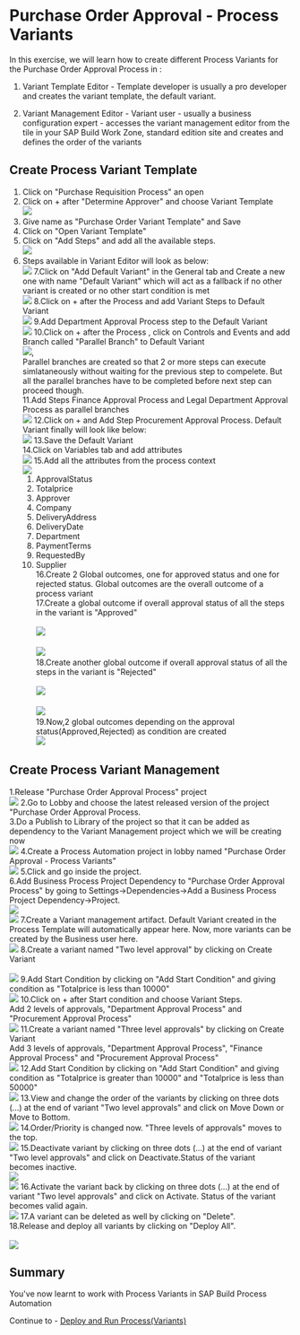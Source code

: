 # Purchase Order Approval - Process Variants

In this exercise, we will learn how to create different Process Variants for the Purchase Order Approval Process in :<br>

1. Variant Template Editor - Template developer is usually a pro developer and creates the variant template, the default variant.<br>

2. Variant Management Editor - Variant user - usually a business configuration expert - accesses the variant management editor from the tile in your SAP Build Work Zone, standard edition site and creates and defines the order of the variants<br>

## Create Process Variant Template 

1. Click on "Purchase Requisition Process" an open <br>
2. Click on + after "Determine Approver" and choose Variant Template 
<br>![](/exercises/ex1/images/PV_Create.png)
3. Give name as "Purchase Order Variant Template" and Save <br>
4. Click on "Open Variant Template"<br>
5. Click on "Add Steps" and add all the available steps.
<br>![](/exercises/ex1/images/Add_Steps.png) 
6. Steps available in Variant Editor will look as below:
<br>![](/exercises/ex1/images/Available_Steps.png)
7.Click on "Add Default Variant" in the General tab and Create a new one with name "Default Variant" which will act as a fallback if no other variant is created or no other start condition is met
<br>![](/exercises/ex1/images/Default_Variant.png)
8.Click on + after the Process and add Variant Steps to Default Variant
<br>![](/exercises/ex1/images/Add_Default_Variant.png)
9.Add Department Approval Process step to the Default Variant
<br>![](/exercises/ex1/images/Add_Dept_Default_Variant.png)
10.Click on + after the Process , click on Controls and Events and add Branch called "Parallel Branch" to Default Variant
<br>![](/exercises/ex1/images/Add_Parallel_Branch.png),
<br>Parallel branches are created so that 2 or more steps can execute simlataneously without waiting for the previous step to compelete. But all the parallel branches have to be completed before next step can proceed though.<br>
11.Add Steps Finance Approval Process and Legal Department Approval Process as parallel branches
<br>![](/exercises/ex1/images/Add_Fin_Legal_Parallel_Branch.png)
12.Click on + and Add Step Procurement Approval Process. Default Variant finally will look like below:
<br>![](/exercises/ex1/images/Final_Default_Variant.png)
13.Save the Default Variant<br>
14.Click on Variables tab and add attributes
<br>![](/exercises/ex1/images/Add_Variables.png)
15.Add all the attributes from the process context
<br>![](/exercises/ex1/images/Add_Attributes.png)
    1. ApprovalStatus<br>
    2. Totalprice<br>
    3. Approver<br>
    4. Company<br>
    5. DeliveryAddress<br>
    6. DeliveryDate<br>
    7. Department<br>
    8. PaymentTerms<br>
    9. RequestedBy<br>
    10. Supplier<br>
16.Create 2 Global outcomes, one for approved status and one for rejected status. Global outcomes are the overall outcome of a process variant<br>
17.Create a global outcome if overall approval status of all the steps in the variant is "Approved"  <br>
<br>![](/exercises/ex1/images/Approved_outcome.png)<br>
<br>![](/exercises/ex1/images/Approved_outcome_condition.png)<br>
18.Create another global outcome if overall approval status of all the steps in the variant is "Rejected"  <br>
<br>![](/exercises/ex1/images/Rejected_Outcome.png)<br>
<br>![](/exercises/ex1/images/Rejected_Outcome_Condition.png)<br>
19.Now,2 global outcomes depending on the approval status(Approved,Rejected) as condition are created
<br>![](/exercises/ex1/images/Global_Outcomes.png)
        
## Create Process Variant Management

1.Release "Purchase Order Approval Process" project
<br>![](/exercises/ex1/images/Release_Project.png)
2.Go to Lobby and choose the latest released version of the project "Purchase Order Approval Process.<br>
3.Do a Publish  to Library of the project so that it can be added as dependency to the Variant Management project which we will be creating now
<br>![](/exercises/ex1/images/Publish_To_Library.png)
4.Create a Process Automation project in lobby named "Purchase Order Approval - Process Variants"
<br>![](/exercises/ex1/images/Create_SBPA_Project.png)
5.Click and go inside the project.<br>
6.Add Business Process Project Dependency to "Purchase Order Approval Process" by going to Settings->Dependencies->Add a Business Process Project Dependency->Project.
<br>![](/exercises/ex1/images/Add_Dependency.png)
<br>![](/exercises/ex1/images/Add_Dependency_Project.png)
7.Create a Variant management artifact. Default Variant created in the Process Template will automatically appear here. Now, more variants can be created by the Business user here.
<br>![](/exercises/ex1/images/Variant_Mgmt.png)
8.Create a variant named "Two level approval" by clicking on Create Variant <br>
<br>![](/exercises/ex1/images/Create_Variant.png)
9.Add Start Condition by clicking on "Add Start Condition" and giving condition as "Totalprice is less than 10000"
<br>![](/exercises/ex1/images/Two_Levels_Start_Condition.png)
10.Click on + after Start condition and choose Variant Steps.<br>
  Add 2 levels of approvals, "Department Approval Process" and "Procurement Approval Process"
<br>![](/exercises/ex1/images/Add_2_levels.png)
11.Create a variant named "Three level approvals" by clicking on Create Variant <br>
Add 3 levels of approvals, "Department Approval Process", "Finance Approval Process" and "Procurement Approval Process"
<br>![](/exercises/ex1/images/Three_Levels_Approvals.png)
12.Add Start Condition by clicking on "Add Start Condition" and giving condition as "Totalprice is greater than 10000" and "Totalprice is less than 50000"
<br>![](/exercises/ex1/images/Three_levels_Start_Condition.png)
13.View and change the order of the variants by clicking on three dots (...) at the end of variant "Two level approvals" and click on Move Down or Move to Bottom.
<br>![](/exercises/ex1/images/Change_Order_Variants.png)
14.Order/Priority is changed now. "Three levels of approvals" moves to the top.
<br>![](/exercises/ex1/images/Order_Change.png)
15.Deactivate variant by clicking on three dots (...) at the end of variant "Two level approvals" and click on Deactivate.Status of the variant becomes inactive. 
<br>![](/exercises/ex1/images/Deactivate_Variant.png)
<br>![](/exercises/ex1/images/Inactive_Variant.png)
16.Activate the variant back by clicking on three dots (...) at the end of variant "Two level approvals" and click on Activate. Status of the variant becomes valid again. 
<br>![](/exercises/ex1/images/Activate_Variant.png)
17.A variant can be deleted as well by clicking on "Delete".<br>
18.Release and deploy all variants by clicking on "Deploy All".<br>
<br>![](/exercises/ex1/images/Deploy_All.png)
## Summary

You've now learnt to work with Process Variants in SAP Build Process Automation

Continue to - [Deploy and Run Process(Variants)](../ex2/README.md)

